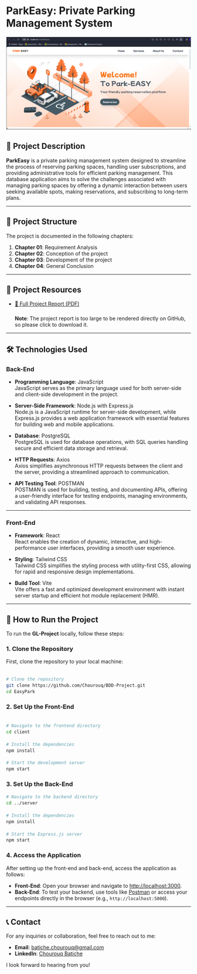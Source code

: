 # ParkEasy: Private Parking Management System
![Homesection Image](./welcomesection.png)
## 🌟 Project Description

**ParkEasy** is a private parking management system designed to streamline the process of reserving parking spaces, handling user subscriptions, and providing administrative tools for efficient parking management. This database application aims to solve the challenges associated with managing parking spaces by offering a dynamic interaction between users seeking available spots, making reservations, and subscribing to long-term plans.

---

## 📂 Project Structure

The project is documented in the following chapters:
1. **Chapter 01**: Requirement Analysis 
2. **Chapter 02**: Conception of the project
3. **Chapter 03**: Development of the project
4. **Chapter 04**: General Conclusion  

---

## 📄 Project Resources
- [📘 Full Project Report (PDF)](./BDD_report.pdf)
  ###
  **Note**: The project report is too large to be rendered directly on GitHub, so please click to download it.
  
---
## 🛠️ Technologies Used

### **Back-End**
- **Programming Language**: JavaScript  
  JavaScript serves as the primary language used for both server-side and client-side development in the project.  

- **Server-Side Framework**: Node.js with Express.js  
  Node.js is a JavaScript runtime for server-side development, while Express.js provides a web application framework with essential features for building web and mobile applications.  

- **Database**: PostgreSQL  
  PostgreSQL is used for database operations, with SQL queries handling secure and efficient data storage and retrieval.  

- **HTTP Requests**: Axios  
  Axios simplifies asynchronous HTTP requests between the client and the server, providing a streamlined approach to communication.  

- **API Testing Tool**: POSTMAN  
  POSTMAN is used for building, testing, and documenting APIs, offering a user-friendly interface for testing endpoints, managing environments, and validating API responses.  



---

### **Front-End**
- **Framework**: React  
  React enables the creation of dynamic, interactive, and high-performance user interfaces, providing a smooth user experience.  

- **Styling**: Tailwind CSS  
  Tailwind CSS simplifies the styling process with utility-first CSS, allowing for rapid and responsive design implementations.  

- **Build Tool**: Vite  
  Vite offers a fast and optimized development environment with instant server startup and efficient hot module replacement (HMR).  

---

## 🚀 How to Run the Project

To run the **GL-Project** locally, follow these steps:

### **1. Clone the Repository**

First, clone the repository to your local machine:

```bash

# Clone the repository
git clone https://github.com/Chourouq/BDD-Project.git
cd EasyPark
```
### **2. Set Up the Front-End**
```bash

# Navigate to the frontend directory
cd client

# Install the dependencies
npm install

# Start the development server
npm start
```
### **3. Set Up the Back-End**
```bash
# Navigate to the backend directory
cd ../server

# Install the dependencies
npm install

# Start the Express.js server
npm start
```
### **4. Access the Application**

After setting up the front-end and back-end, access the application as follows:

- **Front-End**: Open your browser and navigate to [http://localhost:3000](http://localhost:3000).
- **Back-End**: To test your backend, use tools like [Postman](https://www.postman.com/) or access your endpoints directly in the browser (e.g., `http://localhost:5000`).

---

## 📞 Contact

For any inquiries or collaboration, feel free to reach out to me:

- **Email**: batiche.chourouq@gmail.com
- **LinkedIn**: [Chourouq Batiche](https://www.linkedin.com/in/chourouq-batiche-bb8a2a334/)

I look forward to hearing from you!



